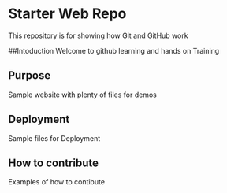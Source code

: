 # Starter Web Repo

This repository is for showing how Git and GitHub work

##Intoduction
Welcome to github learning and hands on Training

## Purpose

Sample website with plenty of files for demos

## Deployment

Sample files for Deployment

## How to contribute

Examples of how to contibute
